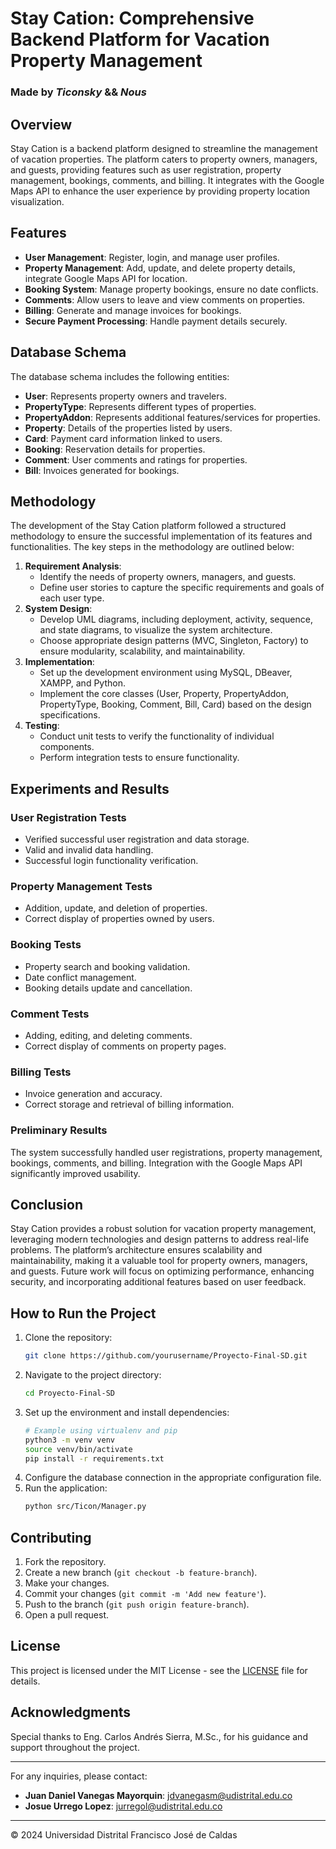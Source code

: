 # Stay Cation: Comprehensive Backend Platform for Vacation Property Management
### Made by _Ticonsky_ && _Nous_

## Overview
Stay Cation is a backend platform designed to streamline the management of vacation properties. The platform caters to property owners, managers, and guests, providing features such as user registration, property management, bookings, comments, and billing. It integrates with the Google Maps API to enhance the user experience by providing property location visualization.

## Features
- **User Management**: Register, login, and manage user profiles.
- **Property Management**: Add, update, and delete property details, integrate Google Maps API for location.
- **Booking System**: Manage property bookings, ensure no date conflicts.
- **Comments**: Allow users to leave and view comments on properties.
- **Billing**: Generate and manage invoices for bookings.
- **Secure Payment Processing**: Handle payment details securely.


## Database Schema
The database schema includes the following entities:
- **User**: Represents property owners and travelers.
- **PropertyType**: Represents different types of properties.
- **PropertyAddon**: Represents additional features/services for properties.
- **Property**: Details of the properties listed by users.
- **Card**: Payment card information linked to users.
- **Booking**: Reservation details for properties.
- **Comment**: User comments and ratings for properties.
- **Bill**: Invoices generated for bookings.

## Methodology
The development of the Stay Cation platform followed a structured methodology to ensure the successful implementation of its features and functionalities. The key steps in the methodology are outlined below:
1. **Requirement Analysis**:
    - Identify the needs of property owners, managers, and guests.
    - Define user stories to capture the specific requirements and goals of each user type.
2. **System Design**:
    - Develop UML diagrams, including deployment, activity, sequence, and state diagrams, to visualize the system architecture.
    - Choose appropriate design patterns (MVC, Singleton, Factory) to ensure modularity, scalability, and maintainability.
3. **Implementation**:
    - Set up the development environment using MySQL, DBeaver, XAMPP, and Python.
    - Implement the core classes (User, Property, PropertyAddon, PropertyType, Booking, Comment, Bill, Card) based on the design specifications.
4. **Testing**:
    - Conduct unit tests to verify the functionality of individual components.
    - Perform integration tests to ensure functionality.

## Experiments and Results
### User Registration Tests
- Verified successful user registration and data storage.
- Valid and invalid data handling.
- Successful login functionality verification.

### Property Management Tests
- Addition, update, and deletion of properties.
- Correct display of properties owned by users.

### Booking Tests
- Property search and booking validation.
- Date conflict management.
- Booking details update and cancellation.

### Comment Tests
- Adding, editing, and deleting comments.
- Correct display of comments on property pages.

### Billing Tests
- Invoice generation and accuracy.
- Correct storage and retrieval of billing information.

### Preliminary Results
The system successfully handled user registrations, property management, bookings, comments, and billing. Integration with the Google Maps API significantly improved usability.

## Conclusion
Stay Cation provides a robust solution for vacation property management, leveraging modern technologies and design patterns to address real-life problems. The platform’s architecture ensures scalability and maintainability, making it a valuable tool for property owners, managers, and guests. Future work will focus on optimizing performance, enhancing security, and incorporating additional features based on user feedback.

## How to Run the Project
1. Clone the repository:
    ```bash
    git clone https://github.com/yourusername/Proyecto-Final-SD.git
    ```
2. Navigate to the project directory:
    ```bash
    cd Proyecto-Final-SD
    ```
3. Set up the environment and install dependencies:
    ```bash
    # Example using virtualenv and pip
    python3 -m venv venv
    source venv/bin/activate
    pip install -r requirements.txt
    ```
4. Configure the database connection in the appropriate configuration file.
5. Run the application:
    ```bash
    python src/Ticon/Manager.py
    ```

## Contributing
1. Fork the repository.
2. Create a new branch (`git checkout -b feature-branch`).
3. Make your changes.
4. Commit your changes (`git commit -m 'Add new feature'`).
5. Push to the branch (`git push origin feature-branch`).
6. Open a pull request.

## License
This project is licensed under the MIT License - see the [LICENSE](LICENSE) file for details.

## Acknowledgments
Special thanks to Eng. Carlos Andrés Sierra, M.Sc., for his guidance and support throughout the project.

---

For any inquiries, please contact:
- **Juan Daniel Vanegas Mayorquin**: [jdvanegasm@udistrital.edu.co](mailto:jdvanegasm@udistrital.edu.co)
- **Josue Urrego Lopez**: [jurregol@udistrital.edu.co](mailto:jurregol@udistrital.edu.co)

---

© 2024 Universidad Distrital Francisco José de Caldas

